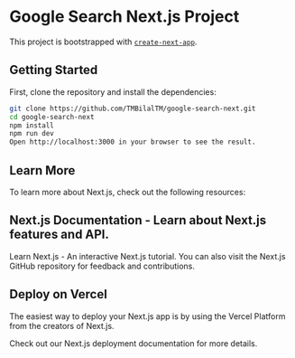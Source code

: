 # Google Search Next.js Project

This project is bootstrapped with [`create-next-app`](https://github.com/vercel/next.js/tree/canary/packages/create-next-app).

## Getting Started

First, clone the repository and install the dependencies:

```bash
git clone https://github.com/TMBilalTM/google-search-next.git
cd google-search-next
npm install
npm run dev
Open http://localhost:3000 in your browser to see the result.
```

## Learn More
To learn more about Next.js, check out the following resources:

## Next.js Documentation - Learn about Next.js features and API.
Learn Next.js - An interactive Next.js tutorial.
You can also visit the Next.js GitHub repository for feedback and contributions.

## Deploy on Vercel
The easiest way to deploy your Next.js app is by using the Vercel Platform from the creators of Next.js.

Check out our Next.js deployment documentation for more details.